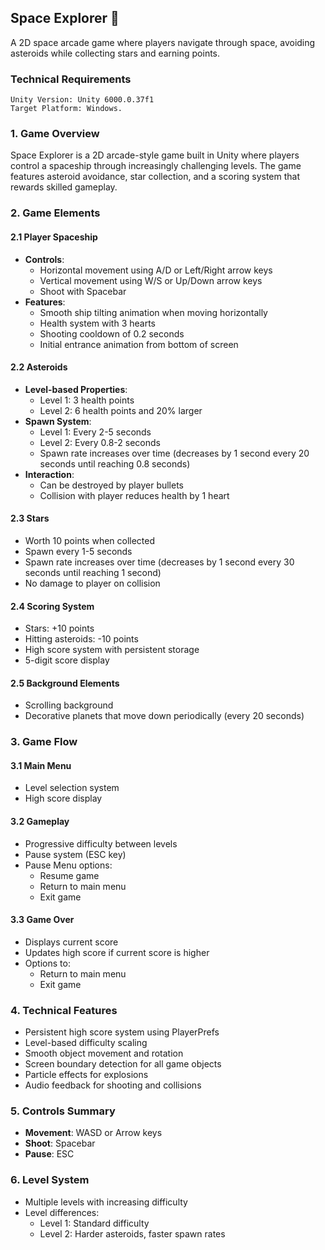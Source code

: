 ## Space Explorer 🚀

A 2D space arcade game where players navigate through space, avoiding asteroids while collecting stars and earning points.

### Technical Requirements
    Unity Version: Unity 6000.0.37f1
    Target Platform: Windows.

### 1. Game Overview
Space Explorer is a 2D arcade-style game built in Unity where players control a spaceship through increasingly challenging levels. The game features asteroid avoidance, star collection, and a scoring system that rewards skilled gameplay.

### 2. Game Elements

#### 2.1 Player Spaceship
- **Controls**:
  - Horizontal movement using A/D or Left/Right arrow keys
  - Vertical movement using W/S or Up/Down arrow keys
  - Shoot with Spacebar
- **Features**:
  - Smooth ship tilting animation when moving horizontally
  - Health system with 3 hearts
  - Shooting cooldown of 0.2 seconds
  - Initial entrance animation from bottom of screen

#### 2.2 Asteroids
- **Level-based Properties**:
  - Level 1: 3 health points
  - Level 2: 6 health points and 20% larger
- **Spawn System**:
  - Level 1: Every 2-5 seconds
  - Level 2: Every 0.8-2 seconds
  - Spawn rate increases over time (decreases by 1 second every 20 seconds until reaching 0.8 seconds)
- **Interaction**:
  - Can be destroyed by player bullets
  - Collision with player reduces health by 1 heart

#### 2.3 Stars
- Worth 10 points when collected
- Spawn every 1-5 seconds
- Spawn rate increases over time (decreases by 1 second every 30 seconds until reaching 1 second)
- No damage to player on collision

#### 2.4 Scoring System
- Stars: +10 points
- Hitting asteroids: -10 points
- High score system with persistent storage
- 5-digit score display

#### 2.5 Background Elements
- Scrolling background
- Decorative planets that move down periodically (every 20 seconds)

### 3. Game Flow

#### 3.1 Main Menu
- Level selection system
- High score display

#### 3.2 Gameplay
- Progressive difficulty between levels
- Pause system (ESC key)
- Pause Menu options:
  - Resume game
  - Return to main menu
  - Exit game

#### 3.3 Game Over
- Displays current score
- Updates high score if current score is higher
- Options to:
  - Return to main menu
  - Exit game

### 4. Technical Features
- Persistent high score system using PlayerPrefs
- Level-based difficulty scaling
- Smooth object movement and rotation
- Screen boundary detection for all game objects
- Particle effects for explosions
- Audio feedback for shooting and collisions

### 5. Controls Summary
- **Movement**: WASD or Arrow keys
- **Shoot**: Spacebar
- **Pause**: ESC

### 6. Level System
- Multiple levels with increasing difficulty
- Level differences:
  - Level 1: Standard difficulty
  - Level 2: Harder asteroids, faster spawn rates